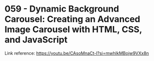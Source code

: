 # 059 - Dynamic Background Carousel: Creating an Advanced Image Carousel with HTML, CSS, and JavaScript

Link reference: https://youtu.be/CAsoMnaCt-I?si=mwhIkMBojw9VXx8n
